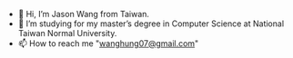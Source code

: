 - 👋 Hi, I’m Jason Wang from Taiwan.
- 🌱 I’m studying for my master’s degree in Computer Science at National Taiwan Normal University.
- 📫 How to reach me "wanghung07@gmail.com"
